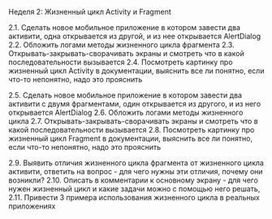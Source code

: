 Неделя 2: Жизненный цикл Activity и Fragment

2.1. Сделать новое мобильное приложение в котором завести два активити, одна открывается из другой, и из нее открывается AlertDialog
2.2. Обложить логами методы жизненного цикла фрагмента
2.3. Открывать-закрывать-сворачивать экраны и смотреть что в какой последовательности вызывается
2.4. Посмотреть картинку про жизненный цикл Activity в документации, выяснить все ли понятно, если что-то непонятно, надо это прояснить

2.5. Сделать новое мобильное приложение в котором завести два активити с двумя фрагментами, один открывается из другого, и из него открывается AlertDialog
2.6. Обложить логами методы жизненного цикла
2.7. Открывать-закрывать-сворачивать экраны и смотреть что в какой последовательности вызывается
2.8. Посмотреть картинку про жизненный цикл Fragment в документации, выяснить все ли понятно, если что-то непонятно, надо это прояснить

2.9. Выявить отличия жизненного цикла фрагмента от жизненного цикла активити, ответить на вопрос - для чего нужны эти отличия, почему они возникли?
2.10. Описать в комментарии к основному экрану - для чего нужен жизненный цикл и какие задачи можно с помощью него решать, 
2.11. Привести 3 примера использования жизненного цикла в реальных приложениях
